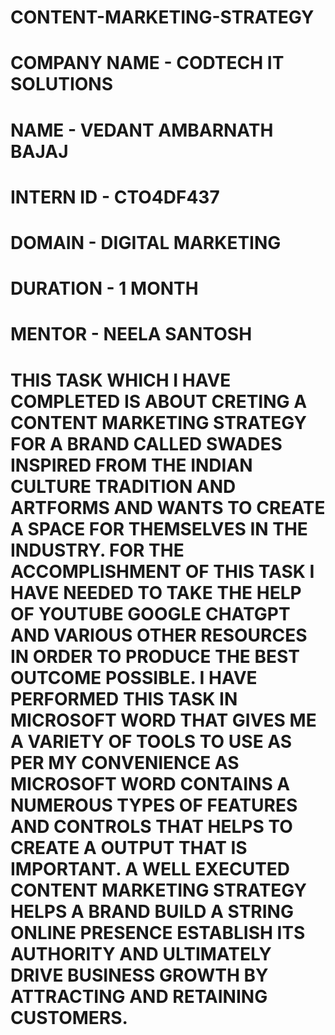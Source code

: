 # CONTENT-MARKETING-STRATEGY
# COMPANY NAME - CODTECH IT SOLUTIONS 
# NAME - VEDANT AMBARNATH BAJAJ
# INTERN ID - CTO4DF437
# DOMAIN - DIGITAL MARKETING 
# DURATION - 1 MONTH 
# MENTOR - NEELA SANTOSH 
# THIS TASK WHICH I HAVE COMPLETED IS ABOUT CRETING A CONTENT MARKETING STRATEGY FOR A BRAND CALLED SWADES INSPIRED FROM THE INDIAN CULTURE TRADITION AND ARTFORMS AND WANTS TO CREATE A SPACE FOR THEMSELVES IN THE INDUSTRY. FOR THE ACCOMPLISHMENT OF THIS TASK I HAVE NEEDED TO TAKE THE HELP OF YOUTUBE GOOGLE CHATGPT AND VARIOUS OTHER RESOURCES IN ORDER TO PRODUCE THE BEST OUTCOME POSSIBLE. I HAVE PERFORMED THIS TASK IN MICROSOFT WORD THAT GIVES ME A VARIETY OF TOOLS TO USE AS PER MY CONVENIENCE AS MICROSOFT WORD CONTAINS A NUMEROUS TYPES OF FEATURES AND CONTROLS THAT HELPS TO CREATE A OUTPUT THAT IS IMPORTANT. A WELL EXECUTED CONTENT MARKETING STRATEGY HELPS A BRAND BUILD A STRING ONLINE PRESENCE ESTABLISH ITS AUTHORITY AND ULTIMATELY DRIVE BUSINESS GROWTH BY ATTRACTING AND RETAINING CUSTOMERS.  
